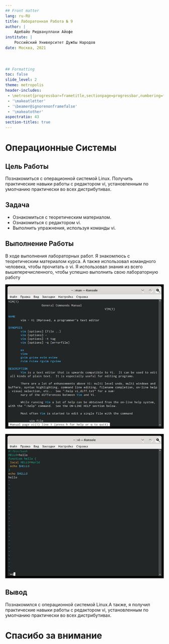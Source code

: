 ```yaml
---
## Front matter
lang: ru-RU
title: Лаборатонная Работа № 9 
author: |
	Адебайо Ридвануллахи Айофе
institute: |
	Российский Университет Дужбы Народов
date: Москва, 2021



## Formatting
toc: false
slide_level: 2
theme: metropolis
header-includes: 
 - \metroset{progressbar=frametitle,sectionpage=progressbar,numbering=fraction}
 - '\makeatletter'
 - '\beamer@ignorenonframefalse'
 - '\makeatother'
aspectratio: 43
section-titles: true
---
```


# Операционные Системы

## Цель Работы

Познакомиться с операционной системой Linux. Получить практические навыки работы с редактором vi, установленным по умолчанию практически во всех дистрибутивах.

## Задача

- Ознакомиться с теоретическим материалом.
- Ознакомиться с редактором vi.
- Выполнить упражнения, используя команды vi.


## Выполнение Работы

В ходе выполнения лабораторных работ. Я знакомлюсь с теоретическим материалом курса. А также использовал командного человека, чтобы прочитать о vi. Я использовал знания из всего вышеперечисленного, чтобы успешно выполнить свою лабораторную работу

![комнада vi](command_vim.jpg)

![комнада vi](final.jpg)

## Вывод

Познакомился с операционной системой Linux.А также, я получил практические навыки работы с редактором vi, установленным по умолчанию практически во всех дистрибутивах.

# Спасибо за внимание

